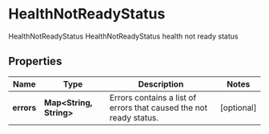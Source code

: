

# HealthNotReadyStatus

HealthNotReadyStatus HealthNotReadyStatus health not ready status

## Properties

Name | Type | Description | Notes
------------ | ------------- | ------------- | -------------
**errors** | **Map&lt;String, String&gt;** | Errors contains a list of errors that caused the not ready status. |  [optional]




